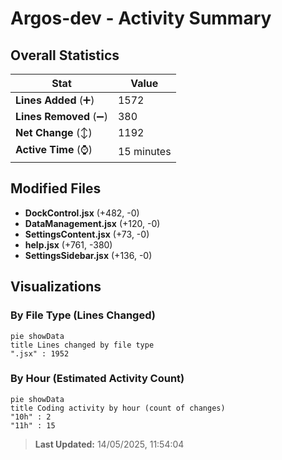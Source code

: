 # Argos-dev - Activity Summary 

## Overall Statistics

| Stat                   | Value                                                             |
| ---------------------- | ----------------------------------------------------------------- |
| **Lines Added** (➕)   | 1572                                          |
| **Lines Removed** (➖) | 380                                        |
| **Net Change** (↕)    | 1192                |
| **Active Time** (⌚)   | 15 minutes |


## Modified Files
- **DockControl.jsx** (+482, -0)
- **DataManagement.jsx** (+120, -0)
- **SettingsContent.jsx** (+73, -0)
- **help.jsx** (+761, -380)
- **SettingsSidebar.jsx** (+136, -0)

## Visualizations

### By File Type (Lines Changed)

```mermaid
pie showData
title Lines changed by file type
".jsx" : 1952
```

### By Hour (Estimated Activity Count)

```mermaid
pie showData
title Coding activity by hour (count of changes)
"10h" : 2
"11h" : 15
```


> **Last Updated:** 14/05/2025, 11:54:04
